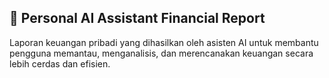 ## 🚀 Personal AI Assistant Financial Report
Laporan keuangan pribadi yang dihasilkan oleh asisten AI untuk membantu pengguna memantau, menganalisis, dan merencanakan keuangan secara lebih cerdas dan efisien.
